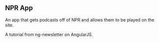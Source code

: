 NPR App
--------

An app that gets podcasts off of NPR and allows them to be played on the site. 

A tutorial from ng-newsletter on AngularJS.
